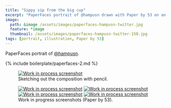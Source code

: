 ```yaml
---
title: "Sippy sip from the big cup"
excerpt: "PaperFaces portrait of @hampusn drawn with Paper by 53 on an iPad."
image: 
  path: &image /assets/images/paperfaces-hampusn-twitter.jpg 
  feature: *image
  thumbnail: /assets/images/paperfaces-hampusn-twitter-150.jpg
tags: [portrait, illustration, Paper by 53]
---
```


PaperFaces portrait of <a href="http://twitter.com/hampusn">@hampusn</a>.

{% include boilerplate/paperfaces-2.md %}

<figure>
	<a href="{{ site.url }}/assets/images/paperfaces-hampusn-process-1-lg.jpg"><img src="{{ site.url }}/assets/images/paperfaces-hampusn-process-1-750.jpg" alt="Work in process screenshot"></a>
	<figcaption>Sketching out the composition with pencil.</figcaption>
</figure>

<figure class="half">
	<a href="{{ site.url }}/assets/images/paperfaces-hampusn-process-2-lg.jpg"><img src="{{ site.url }}/assets/images/paperfaces-hampusn-process-2-600.jpg" alt="Work in process screenshot"></a>
	<a href="{{ site.url }}/assets/images/paperfaces-hampusn-process-3-lg.jpg"><img src="{{ site.url }}/assets/images/paperfaces-hampusn-process-3-600.jpg" alt="Work in process screenshot"></a>
	<a href="{{ site.url }}/assets/images/paperfaces-hampusn-process-4-lg.jpg"><img src="{{ site.url }}/assets/images/paperfaces-hampusn-process-4-600.jpg" alt="Work in process screenshot"></a>
	<a href="{{ site.url }}/assets/images/paperfaces-hampusn-process-5-lg.jpg"><img src="{{ site.url }}/assets/images/paperfaces-hampusn-process-5-600.jpg" alt="Work in process screenshot"></a>
	<figcaption>Work in progress screenshots (Paper by 53).</figcaption>
</figure>
